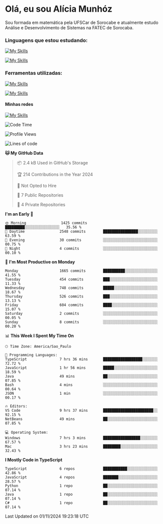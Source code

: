# Olá, eu sou Alícia Munhóz

<p>Sou formada em matemática pela UFSCar de Sorocabe e atualmente estudo Análise e Desenvolvimento de Sistemas na FATEC de Sorocaba.</p>

### Linguagens que estou estudando:

[![My Skills](https://skillicons.dev/icons?i=js,ts,html,css)](https://skillicons.dev)


[![My Skills](https://skillicons.dev/icons?i=nodejs,java,py,latex)](https://skillicons.dev)

### Ferramentas utilizadas:

[![My Skills](https://skillicons.dev/icons?i=vscode,discord,figma,git)](https://skillicons.dev)

[![My Skills](https://skillicons.dev/icons?i=github,gmail,mongodb,sublime)](https://skillicons.dev)

#### Minhas redes
[![My Skills](https://skillicons.dev/icons?i=linkedin)](https://www.linkedin.com/in/aliciamunhozfrancodecamargo/)

<!--START_SECTION:waka-->
![Code Time](http://img.shields.io/badge/Code%20Time-141%20hrs%2034%20mins-blue)

![Profile Views](http://img.shields.io/badge/Profile%20Views-5-blue)

![Lines of code](https://img.shields.io/badge/From%20Hello%20World%20I%27ve%20Written-5.6%20million%20lines%20of%20code-blue)

**🐱 My GitHub Data** 

> 📦 2.4 kB Used in GitHub's Storage 
 > 
> 🏆 214 Contributions in the Year 2024
 > 
> 🚫 Not Opted to Hire
 > 
> 📜 7 Public Repositories 
 > 
> 🔑 4 Private Repositories 
 > 
**I'm an Early 🐤** 

```text
🌞 Morning                1425 commits        █████████░░░░░░░░░░░░░░░░   35.56 % 
🌆 Daytime                2548 commits        ████████████████░░░░░░░░░   63.59 % 
🌃 Evening                30 commits          ░░░░░░░░░░░░░░░░░░░░░░░░░   00.75 % 
🌙 Night                  4 commits           ░░░░░░░░░░░░░░░░░░░░░░░░░   00.10 % 
```
📅 **I'm Most Productive on Monday** 

```text
Monday                   1665 commits        ██████████░░░░░░░░░░░░░░░   41.55 % 
Tuesday                  454 commits         ███░░░░░░░░░░░░░░░░░░░░░░   11.33 % 
Wednesday                748 commits         █████░░░░░░░░░░░░░░░░░░░░   18.67 % 
Thursday                 526 commits         ███░░░░░░░░░░░░░░░░░░░░░░   13.13 % 
Friday                   604 commits         ████░░░░░░░░░░░░░░░░░░░░░   15.07 % 
Saturday                 2 commits           ░░░░░░░░░░░░░░░░░░░░░░░░░   00.05 % 
Sunday                   8 commits           ░░░░░░░░░░░░░░░░░░░░░░░░░   00.20 % 
```


📊 **This Week I Spent My Time On** 

```text
🕑︎ Time Zone: America/Sao_Paulo

💬 Programming Languages: 
TypeScript               7 hrs 36 mins       ██████████████████░░░░░░░   72.72 % 
JavaScript               1 hr 56 mins        █████░░░░░░░░░░░░░░░░░░░░   18.59 % 
Java                     49 mins             ██░░░░░░░░░░░░░░░░░░░░░░░   07.85 % 
Bash                     4 mins              ░░░░░░░░░░░░░░░░░░░░░░░░░   00.64 % 
JSON                     1 min               ░░░░░░░░░░░░░░░░░░░░░░░░░   00.17 % 

🔥 Editors: 
VS Code                  9 hrs 37 mins       ███████████████████████░░   92.15 % 
NetBeans                 49 mins             ██░░░░░░░░░░░░░░░░░░░░░░░   07.85 % 

💻 Operating System: 
Windows                  7 hrs 3 mins        █████████████████░░░░░░░░   67.57 % 
Mac                      3 hrs 23 mins       ████████░░░░░░░░░░░░░░░░░   32.43 % 
```

**I Mostly Code in TypeScript** 

```text
TypeScript               6 repos             ███████████░░░░░░░░░░░░░░   42.86 % 
JavaScript               4 repos             ███████░░░░░░░░░░░░░░░░░░   28.57 % 
Python                   1 repo              ██░░░░░░░░░░░░░░░░░░░░░░░   07.14 % 
Java                     1 repo              ██░░░░░░░░░░░░░░░░░░░░░░░   07.14 % 
C#                       1 repo              ██░░░░░░░░░░░░░░░░░░░░░░░   07.14 % 
```




 Last Updated on 01/11/2024 19:23:18 UTC
<!--END_SECTION:waka-->
